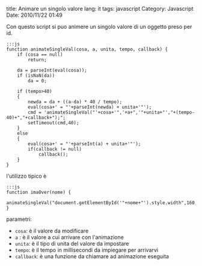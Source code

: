 title: Animare un singolo valore
lang: it
tags: javascript
Category: Javascript
Date: 2010/11/22 01:49

Con questo script si puo animere un singolo valore di un oggetto preso per id. 

	:::js
	function animateSingleVal(cosa, a, unita, tempo, callback) {
	    if (cosa == null)
	        return;
	        
	    da = parseInt(eval(cosa));
	    if (isNaN(da))
	        da = 0;        
	    
	    if (tempo>40)
	    {        
	        newda = da + ((a-da) * 40 / tempo);  
	        eval(cosa+' = "'+parseInt(newda) + unita+'"');
	        cmd = 'animateSingleVal("'+cosa+'",'+a+",'"+unita+"',"+(tempo-40)+","+callback+");";
	        setTimeout(cmd,40);
	    }
	    else
	    {
	        eval(cosa+' = "'+parseInt(a) + unita+'"');
	        if(callback != null)
	            callback();
	    }
	}

l'utilizzo tipico è 

	:::js
	function imaOver(nome) {
	        animateSingleVal("document.getElementById('"+nome+"').style.width",160,"px",250);
	}

parametri:

- `cosa`: è il valore da modificare
- `a` : è il valore a cui arrivare con l'animazione
- `unita`: è il tipo di unita del valore da impostare
- `tempo`: è il tempo in millisecondi da impiegare per arrivarvi
- `callback`: è una funzione da chiamare ad animazione eseguita